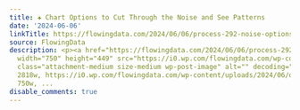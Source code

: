 ```yaml
---
title: ✚ Chart Options to Cut Through the Noise and See Patterns
date: '2024-06-06'
linkTitle: https://flowingdata.com/2024/06/06/process-292-noise-options/
source: FlowingData
description: <p><a href="https://flowingdata.com/2024/06/06/process-292-noise-options/"><img
  width="750" height="449" src="https://i0.wp.com/flowingdata.com/wp-content/uploads/2024/06/options-noise-featured.png?fit=750%2C449&amp;quality=80&amp;ssl=1"
  class="attachment-medium size-medium wp-post-image" alt="" decoding="async" srcset="https://i0.wp.com/flowingdata.com/wp-content/uploads/2024/06/options-noise-featured.png?w=2818&amp;quality=80&amp;ssl=1
  2818w, https://i0.wp.com/flowingdata.com/wp-content/uploads/2024/06/options-noise-featured.png?resize=750%2C449&amp;quality=80&amp;ssl=1
  750w, ...
disable_comments: true
---
```

<p><a href="https://flowingdata.com/2024/06/06/process-292-noise-options/"><img width="750" height="449" src="https://i0.wp.com/flowingdata.com/wp-content/uploads/2024/06/options-noise-featured.png?fit=750%2C449&amp;quality=80&amp;ssl=1" class="attachment-medium size-medium wp-post-image" alt="" decoding="async" srcset="https://i0.wp.com/flowingdata.com/wp-content/uploads/2024/06/options-noise-featured.png?w=2818&amp;quality=80&amp;ssl=1 2818w, https://i0.wp.com/flowingdata.com/wp-content/uploads/2024/06/options-noise-featured.png?resize=750%2C449&amp;quality=80&amp;ssl=1 750w, ...